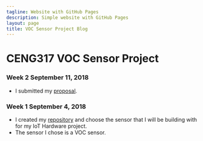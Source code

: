 ```yaml
---
tagline: Website with GitHub Pages
description: Simple website with GitHub Pages
layout: page
title: VOC Sensor Project Blog
---
```


# CENG317 VOC Sensor Project

### Week 2 September 11, 2018
* I submitted my [proposal]().

### Week 1 September 4, 2018
* I created my [repository](https://github.com/PrincessHernandez/VOC_Sensor) and choose the sensor that I will be building with for my IoT Hardware project.
* The sensor I chose is a VOC sensor.
